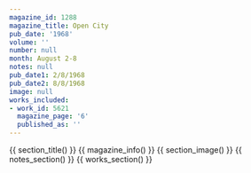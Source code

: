 ```yaml
---
magazine_id: 1288
magazine_title: Open City
pub_date: '1968'
volume: ''
number: null
month: August 2-8
notes: null
pub_date1: 2/8/1968
pub_date2: 8/8/1968
image: null
works_included:
- work_id: 5621
  magazine_page: '6'
  published_as: ''
---
```


{{ section_title() }}
{{ magazine_info() }}
{{ section_image() }}
{{ notes_section() }}
{{ works_section() }}
